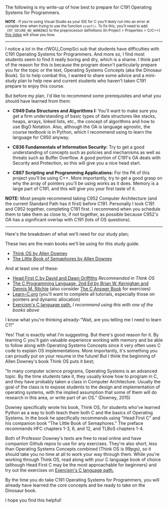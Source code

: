 The following is my write-up of how best to prepare for C191 Operating Systems for Programmers. 

<sub>**NOTE** : If you're using Visual Studio as your IDE for C you'll likely run into an error at compile time when trying to use the function `scanf()`. To fix this, you'll need to add `_CRT_SECURE_NO_WARNINGS` to the preprocessor definitions (In Project > Properties > C/C++) [this video](https://www.youtube.com/watch?v=lHfLLy1Ya5U) will show you how. </sub>

--------


I notice a lot in the r/WGU_CompSci sub that students have difficulties with C191 Operating Systems for Programmers. And more so, I find most students seem to find it really boring and dry, which is a shame. I think part of the reason for this is because the program doesn't particularly prepare you for the topic or the text, Operating Systems Concepts (aka the Dinosaur Book). So to help combat this, I wanted to share some advice and a mini-study plan to help new and current students who haven't taken C191 prepare to enjoy this course. 

But before my plan, I'd like to recommend some prerequisites and what you should have learned from them:

- **C949 Data Structures and Algorithms I:** You'll want to make sure you get a firm understanding of basic types of data structures like stacks, heaps, arrays, linked lists, etc., the concept of algorithms and how to use BigO Notation. Also, although the OA is language agnostic, the course textbook is in Python, which I recommend using to learn the language for C950 anyway.

- **C836 Fundamentals of Information Security:** Try to get a good understanding of concepts such as policies and mechanisms as well as threats such as Buffer Overflow. A good portion of C191's OA deals with Security and Protection, so this will give you a nice head start.

- **C867 Scripting and Programming Applications:** For the PA of this project you'll be using C++. More importantly, try to get a good grasp on why the array of pointers you'll be using works as it does. Memory is a large part of C191, and this will give you your first taste of it.

**NOTE:** Most people recommend taking C952 Computer Architecture (and the current Standard Path has it first) before C191. Personally I took C191 and C952 together, completing C191 first. I recommend when you schedule them to take them as close to, if not together, as possible because C952's OA has a significant overlap with C191 (lots of OS questions).

---------------------------

Here's the breakdown of what we'll need for our study plan;

These two are the main books we'll be using for this study guide. 
- [Think OS by Allen Downey](https://greenteapress.com/wp/think-os/)
- [The Little Book of Semaphores by Allen Downey](https://greenteapress.com/wp/semaphores/)

And at least one of these:
- [Head First C by David and Dawn Griffiths](https://www.amazon.com/dp/1449399916) *Recommended in Think OS*
- [The C Programming Language, 2nd Ed by Brian W. Kernighan and Dennis M. Ritchie](https://www.amazon.com/Programming-Language-2nd-Brian-Kernighan/dp/0131103628/ref=pd_sbs_1/130-8059446-9822104?pd_rd_w=X1mdd&pf_rd_p=690958f6-2825-419e-9c16-73ffd4055b65&pf_rd_r=N023QQ24D478E02RSVQ0&pd_rd_r=e3f3bab8-fc86-4c75-965a-77f9db4c8712&pd_rd_wg=NEJRn&pd_rd_i=0131103628&psc=1) (also consider [The C Answer Book](https://www.amazon.com/exec/obidos/ASIN/0131096532/knking) for exercises)
- [Learn-C.org](https://www.learn-c.org/) (you'll want to complete all tutorials, especially those on pointers and dynamic allocation) 
- [Exercism's C language path.](https://exercism.org/tracks/c/exercises) *I recommend using this with one of the books above*

I know what you're thinking already-"Wait, are you telling me I need to learn C?!"

Yes! That is exactly what I'm suggesting. But there's good reason for it. By learning C you'll gain valuable experience working with memory and be able to follow along with Operating Systems Concepts since it very often uses C code to explain OS implementations. More importantly, it's something you can proudly put on your resume in the future! But I think the beginning of Allen Downey's book Think OS puts it best;

"In many computer science programs, Operating Systems is an advanced topic. By the time students take it, they usually know how to program in C, and they have probably taken a class in Computer Architecture. Usually the goal of the class is to expose students to the design and implementation of operating systems, with the implied assumption that some of them will do research in this area, or write part of an OS." (Downey, 2015) 

Downey specifically wrote his book, Think OS, for students who've learned Python as a way to both teach them both C and the basics of Operating Systems. In the book he specifically recommends using "Head First C" and his companion book "The Little Book of Semaphores." The preface recommends HFC chapters 1-3, 6, and 12, and TLBoS chapters 1-4.

Both of Professor Downey's texts are free to read online and have companion Github repos to use for any exercises. They're also short, less than Operating Systems Concepts combined (Think OS is 99pgs), so it should take you no time at all to work your way through them. While you're working through Think OS, read along with your C language book of choice (although Head First C may be the most approachable for beginners) and try out the exercises on [Exercism's C language path.](https://exercism.org/tracks/c/exercises)

By the time you do take C191 Operating Systems for Programmers, you will already have learned the core concepts and be ready to take on the Dinosaur book.

I hope you find this helpful!
